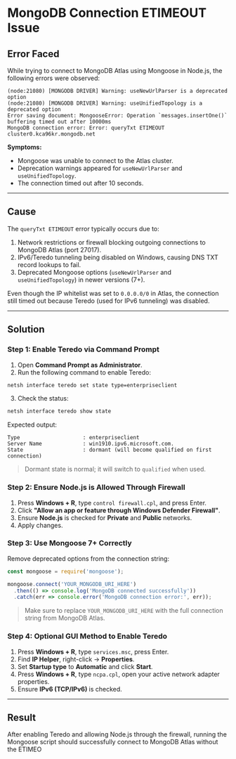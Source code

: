 # MongoDB Connection ETIMEOUT Issue

## Error Faced

While trying to connect to MongoDB Atlas using Mongoose in Node.js, the following errors were observed:

```
(node:21080) [MONGODB DRIVER] Warning: useNewUrlParser is a deprecated option
(node:21080) [MONGODB DRIVER] Warning: useUnifiedTopology is a deprecated option
Error saving document: MongooseError: Operation `messages.insertOne()` buffering timed out after 10000ms
MongoDB connection error: Error: queryTxt ETIMEOUT cluster0.kca96kr.mongodb.net
```

**Symptoms:**

* Mongoose was unable to connect to the Atlas cluster.
* Deprecation warnings appeared for `useNewUrlParser` and `useUnifiedTopology`.
* The connection timed out after 10 seconds.

---

## Cause

The `queryTxt ETIMEOUT` error typically occurs due to:

1. Network restrictions or firewall blocking outgoing connections to MongoDB Atlas (port 27017).
2. IPv6/Teredo tunneling being disabled on Windows, causing DNS TXT record lookups to fail.
3. Deprecated Mongoose options (`useNewUrlParser` and `useUnifiedTopology`) in newer versions (7+).

Even though the IP whitelist was set to `0.0.0.0/0` in Atlas, the connection still timed out because Teredo (used for IPv6 tunneling) was disabled.

---

## Solution

### Step 1: Enable Teredo via Command Prompt

1. Open **Command Prompt as Administrator**.
2. Run the following command to enable Teredo:

```cmd
netsh interface teredo set state type=enterpriseclient
```

3. Check the status:

```cmd
netsh interface teredo show state
```

Expected output:

```
Type                    : enterpriseclient
Server Name             : win1910.ipv6.microsoft.com.
State                   : dormant (will become qualified on first connection)
```

> Dormant state is normal; it will switch to `qualified` when used.

### Step 2: Ensure Node.js is Allowed Through Firewall

1. Press **Windows + R**, type `control firewall.cpl`, and press Enter.
2. Click **"Allow an app or feature through Windows Defender Firewall"**.
3. Ensure **Node.js** is checked for **Private** and **Public** networks.
4. Apply changes.

### Step 3: Use Mongoose 7+ Correctly

Remove deprecated options from the connection string:

```javascript
const mongoose = require('mongoose');

mongoose.connect('YOUR_MONGODB_URI_HERE')
  .then(() => console.log('MongoDB connected successfully'))
  .catch(err => console.error('MongoDB connection error:', err));
```

> Make sure to replace `YOUR_MONGODB_URI_HERE` with the full connection string from MongoDB Atlas.

### Step 4: Optional GUI Method to Enable Teredo

1. Press **Windows + R**, type `services.msc`, press Enter.
2. Find **IP Helper**, right-click → **Properties**.
3. Set **Startup type** to **Automatic** and click **Start**.
4. Press **Windows + R**, type `ncpa.cpl`, open your active network adapter properties.
5. Ensure **IPv6 (TCP/IPv6)** is checked.

---

## Result

After enabling Teredo and allowing Node.js through the firewall, running the Mongoose script should successfully connect to MongoDB Atlas without the ETIMEO
